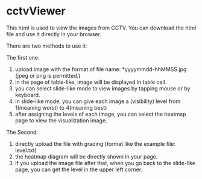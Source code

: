 # cctvViewer

This html is used to view the images from CCTV.
You can download the html file and use it directly in your browser.

There are two methods to use it:

The first one: 
  1. upload image with the format of file name: *yyyymmdd-hhMMSS.jpg (jpeg or png is permitted.)
  2. in the page of table-like, image will be displayed in table cell.
  3. you can select slide-like mode to view images by tapping mouse or by keyboard.
  4. in slide-like mode, you can give each image a (visibility) level from 1(meaning worst) to 4(meaning best)
  5. after assigning the levels of each image, you can select the heatmap page to view the visualization image.
 
The Second:
  1. directly upload the file with grading (format like the example file: level.txt)
  2. the heatmap diagram will be directly shown in your page.
  3. if you upload the image file after that, when you go back to the slide-like page, you can get the level in the upper left corner.
